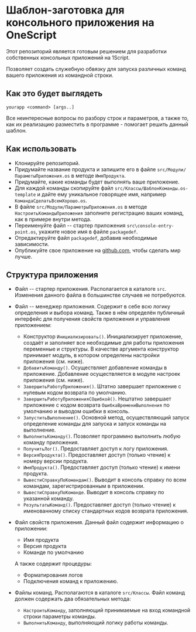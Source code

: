 # Шаблон-заготовка для консольного приложения на OneScript

Этот репозиторий является готовым решением для разработки собственных консольных приложений на 1Script.

Позволяет создать служебную обвязку для запуска различных команд вашего приложения из командной строки.

## Как это будет выглядеть

    yourapp <command> [args..]

Все неинтересные вопросы по разбору строк и параметров, а также то, как их реализацию разместить в программе - помогает решить данный шаблон.

## Как использовать

* Клонируйте репозиторий.
* Придумайте название продукта и запишите его в файле `src/Модули/ПараметыПриложения.os` в методе `ИмяПродукта`.
* Придумайте, какие команды будет выполнять ваше приложение.
* Для каждой команды скопируйте файл `src/Классы/ШаблонКоманды.os-template` и дайте ему уникальное говорящее имя, например `КомандаСделатьВсемХорошо.os`.
* В файле `src/Модули/ПараметрыПриложения.os` в методе `НастроитьКомандыПриложения` заполните регистрацию ваших команд, как в примере внутри метода.
* Переименуйте файл -- стартер приложения `src\console-entry-point.os`, укажите новое имя в файле `packagedef`.
* Отредактируйте файл `packagedef`, добавив необходимые зависимости.
* Опубликуйте свое приложение на [github.com](https://github.com), чтобы сделать мир лучше.

## Структура приложения

* Файл -- стартер приложения. Располагается в каталоге `src`. Изменения данного файла в большинстве случаев не потребуются.
* Файл -- менеджер приложения. Содержит в себе всю логику определения и выбора команд. Также в нём определён публичный интерфейс для получения свойств приложения и управления приложением:
    * Конструктор `Инициализировать()`. Инициализирует приложение, создаёт и заполняет все необходимые для работы
    приложения переменные и структуры. В качестве аргумента конструктор принимает модуль, в котором определены настройки
    приложения (см. ниже).
    * `ДобавитьКоманду()`. Осуществляет добавление команды в приложение. Добавление осуществляется в модуле настроек
    приложения (см. ниже).
    * `ЗавершитьРаботуПриложения()`. Штатно завершает приложение с нулевым кодом возврата по умолчанию.
    * `ЗавершитьРаботуПриложенияСОшибкой()`. Нештатно завершает приложение с кодом возврата `ОшибкаВремениВыполнения`
    по умолчанию и выводом ошибки в консоль.
    * `ЗапуститьВыполнение()`. Основной метод, осуществляющий запуск определение команды для запуска и запуск
    команды на выполнение.
    * `ВыполнитьКоманду()`. Позволяет программно выполнить любую команду приложения.
    * `ПолучитьЛог()`. Предоставляет доступ к логу приложения.
    * `ВерсияПродукта()`. Предоставляет доступ (только чтение) к номеру версии продукта.
    * `ИмяПродукта()`. Предоставляет доступ (только чтение) к имени продукта.
    * `ВывестиСправкуПоКомандам()`. Выводит в консоль справку по всем командам, зарегистрированным в приложении.
    * `ВывестиСправкуПоКоманде`. Выводит в консоль справку по указанной команду.
    * `РезультатыКоманд()`. Предоставляет доступ (только чтение) к именованному списку стандартных  кодов возврата
    приложения.
* Файл свойств приложения. Данный файл содержит информацию о приложении:
    * Имя продукта
    * Версия продукта
    * Команде по умолчанию

    А также содержит процедуры:
    * Форматирования логов
    * Подключения команд к приложению.
* Файлы команд. Располагаются в каталоге `src/Классы`. Файл команд должен содержать два обязательных метода:
    * `НастроитьКоманду`, заполняющий принимаемые на вход командной строки параметры команды.
    * `ВыполнитьКоманду`, выполняющий логику работы команды.

